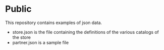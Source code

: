 # Public

This repository contains examples of json data.

- store.json is the file containing the definitions of the various catalogs of the store
- partner.json is a sample file

